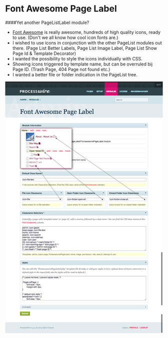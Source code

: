 # Font Awesome Page Label

####Yet another PageListLabel module?

* [Font Awesome](http://fontawesome.io/) is really awesome, hundreds of high quality icons, ready to use. (Don't we all know how cool icon fonts are.)
* I wished to use icons in conjunction with the other PageList modules out there.
	(Page List Better Labels, Page List Image Label, Page List Show Page Id & Template Decorator)
* I wanted the possibility to style the icons individually with CSS.
* Showing icons triggered by template name, but can be overruled bij Page ID.
	(Trash Page, 404 Page not found etc.)
* I wanted a better file or folder indication in the PageList tree.

![settings](./settings.png)
